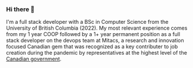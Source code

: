 ### Hi there 👋

<!--
**burtonmars/burtonmars** is a ✨ _special_ ✨ repository because its `README.md` (this file) appears on your GitHub profile.

Here are some ideas to get you started:

- 🔭 I’m currently working on ...
- 🌱 I’m currently learning ...
- 👯 I’m looking to collaborate on ...
- 🤔 I’m looking for help with ...
- 💬 Ask me about ...
- 📫 How to reach me: ...
- 😄 Pronouns: ...
- ⚡ Fun fact: ...
-->

I'm a full stack developer with a BSc in Computer Science from the University of British Columbia (2022). My most relevant experience comes from my 1 year COOP followed by a 1+ year permanent position as a full stack developer on the devops team at Mitacs, a research and innovation focused Canadian gem that was recognized as a key contributer to job creation during the pandemic by representatives at the highest level of the [Canadian government](https://pm.gc.ca/en/videos/2020/06/25/remarks-additional-support-students-and-recent-grads). 
